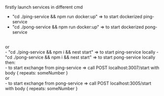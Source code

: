firstly launch services in different cmd
<br>
- "cd ./ping-service && npm run docker:up" => to start dockerized ping-service
- "cd ./pong-service && npm run docker:up" => to start dockerized pong-service
<br>
or
<br>
- "cd ./ping-service && npm i && nest start" => to start ping-service locally
- "cd ./pong-service && npm i && nest start" => to start pong-service locally
<br>
then:
<br>
- to start exchange from ping-service => call POST localhost:3007/start with body { repeats: someNumber }
<br>
or
<br>
- to start exchange from pong-service => call POST localhost:3005/start with body { repeats: someNumber }
